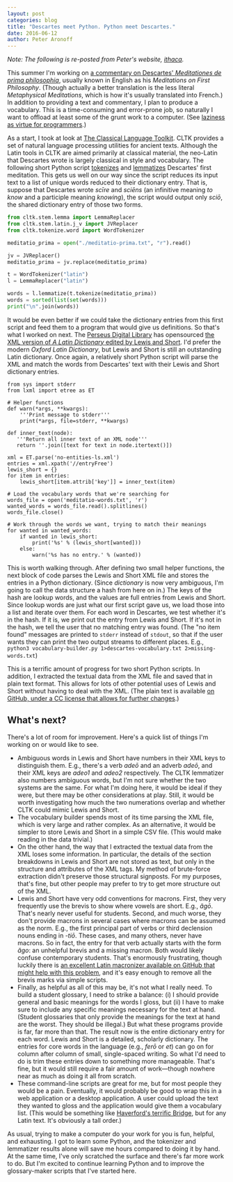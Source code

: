 ```yaml
---
layout: post
categories: blog
title: "Descartes meet Python. Python meet Descartes."
date: 2016-06-12
author: Peter Aronoff
---
```


*Note: The following is re-posted from Peter's website, [ithaca](http://ithaca.arpinum.org/2016/06/08/latin-lexicon.html).*

This summer I'm working on [a commentary on Descartes' *Meditationes de prima philosophia*][mdpp], usually known in English as his *Meditations on First Philosophy*. (Though actually a better translation is the less literal *Metaphysical Meditations*, which is how it's usually translated into French.) In addition to providing a text and commentary, I plan to produce a vocabulary.  This is a time-consuming and error-prone job, so naturally I want to offload at least some of the grunt work to a computer. (See [laziness as virtue for programmers][laziness].)

[mdpp]: https://bitbucket.org/telemachus/descartes-meditations
[laziness]: http://c2.com/cgi/wiki?LazinessImpatienceHubris

As a start, I took at look at [The Classical Language Toolkit][cltk]. CLTK provides a set of natural language processing utilities for ancient texts. Although the Latin tools in CLTK are aimed primarily at classical material, the neo-Latin that Descartes wrote is largely classical in style and vocabulary. The following short Python script [tokenizes][tokenize] and [lemmatizes][lemmatize] Descartes' first meditation. This gets us well on our way since the script reduces its input text to a list of unique words reduced to their dictionary entry. That is, suppose that Descartes wrote *scīre* and *sciēns* (an infinitive meaning *to know* and a participle meaning *knowing*), the script would output only *sciō*, the shared dictionary entry of those two forms.

[cltk]: http://cltk.org/
[tokenize]: https://www.ibm.com/developerworks/community/blogs/nlp/entry/tokenization?lang=en
[lemmatize]: https://en.wikipedia.org/wiki/Lemmatisation

```python
from cltk.stem.lemma import LemmaReplacer
from cltk.stem.latin.j_v import JVReplacer
from cltk.tokenize.word import WordTokenizer

meditatio_prima = open("./meditatio-prima.txt", "r").read()

jv = JVReplacer()
meditatio_prima = jv.replace(meditatio_prima)

t = WordTokenizer("latin")
l = LemmaReplacer("latin")

words = l.lemmatize(t.tokenize(meditatio_prima))
words = sorted(list(set(words)))
print("\n".join(words))
```

It would be even better if we could take the dictionary entries from this first script and feed them to a program that would give us definitions. So that's what I worked on next. The [Perseus Digital Library][perseus] has opensourced [the XML version of *A Latin Dictionary* edited by Lewis and Short][ls]. I'd prefer the modern *Oxford Latin Dictionary*, but Lewis and Short is still an outstanding Latin dictionary. Once again, a relatively short Python script will parse the XML and match the words from Descartes' text with their Lewis and Short dictionary entries.

[perseus]: http://www.perseus.tufts.edu/hopper/
[ls]: https://github.com/PerseusDL/lexica/tree/master/CTS_XML_TEI/perseus/pdllex/lat/ls

    from sys import stderr
    from lxml import etree as ET

    # Helper functions
    def warn(*args, **kwargs):
        '''Print message to stderr'''
        print(*args, file=stderr, **kwargs)

    def inner_text(node):
       '''Return all inner text of an XML node'''
       return ''.join([text for text in node.itertext()])

    xml = ET.parse('no-entities-ls.xml')
    entries = xml.xpath('//entryFree')
    lewis_short = {}
    for item in entries:
        lewis_short[item.attrib['key']] = inner_text(item)

    # Load the vocabulary words that we're searching for
    words_file = open('meditatio-words.txt', 'r')
    wanted_words = words_file.read().splitlines()
    words_file.close()

    # Work through the words we want, trying to match their meanings
    for wanted in wanted_words:
        if wanted in lewis_short:
            print('%s' % (lewis_short[wanted]))
        else:
            warn('%s has no entry.' % (wanted))

This is worth walking through. After defining two small helper functions, the next block of code parses the Lewis and Short XML file and stores the entries in a Python dictionary. (Since *dictionary* is now very ambiguous, I'm going to call the data structure a hash from here on in.) The keys of the hash are lookup words, and the values are full entries from Lewis and Short. Since lookup words are just what our first script gave us, we load those into a list and iterate over them. For each word in Descartes, we test whether it's in the hash. If it is, we print out the entry from Lewis and Short. If it's not in the hash, we tell the user that no matching entry was found. (The "no item found" messages are printed to `stderr` instead of `stdout`, so that if the user wants they can print the two output streams to different places. E.g., `python3 vocabulary-builder.py 1>descartes-vocabulary.txt 2>missing-words.txt`)

This is a terrific amount of progress for two short Python scripts. In addition, I extracted the textual data from the XML file and saved that in plain text format. This allows for lots of other potential uses of Lewis and Short without having to deal with the XML. (The plain text is available [on GitHub, under a CC license that allows for further changes][ls-plaintext].)

[ls-plaintext]: https://github.com/telemachus/plaintext-lewis-short

## What's next?

There's a lot of room for improvement. Here's a quick list of things I'm working on or would like to see.

+ Ambiguous words in Lewis and Short have numbers in their XML keys to distinguish them. E.g., there's a verb *adeō* and an adverb *adeō*, and their XML keys are *adeo1* and *adeo2* respectively. The CLTK lemmatizer also numbers ambiguous words, but I'm not sure whether the two systems are the same. For what I'm doing here, it would be ideal if they were, but there may be other considerations at play. Still, it would be worth investigating how much the two numerations overlap and whether CLTK could mimic Lewis and Short.
+ The vocabulary builder spends most of its time parsing the XML file, which is very large and rather complex. As an alternative, it would be simpler to store Lewis and Short in a simple CSV file. (This would make reading in the data trivial.)
+ On the other hand, the way that I extracted the textual data from the XML loses some information. In particular, the details of the section breakdowns in Lewis and Short are not stored as text, but only in the structure and attributes of the XML tags. My method of brute-force extraction didn't preserve those structural signposts. For my purposes, that's fine, but other people may prefer to try to get more structure out of the XML.
+ Lewis and Short have very odd conventions for macrons. First, they very frequently use the brevis to show where vowels are short. E.g., *ăgō*. That's nearly never useful for students. Second, and much worse, they don't provide macrons in several cases where macrons can be assumed as the norm. E.g., the first principal part of verbs or third declension nouns ending in -*tiō*. These cases, and many others, never have macrons. So in fact, the entry for that verb actually starts with the form *ăgo*: an unhelpful brevis and a missing macron. Both would likely confuse contemporary students. That's enormously frustrating, though luckily there is [an excellent Latin macronizer available on GitHub that might help with this problem][macronizer], and it's easy enough to remove all the brevis marks via simple scripts.
+ Finally, as helpful as all of this may be, it's not what I really need. To build a student glossary, I need to strike a balance: (i) I should provide general and basic meanings for the words I gloss, but (ii) I have to make sure to include any specific meanings necessary for the text at hand. (Student glossaries that only provide the meanings for the text at hand are the worst. They should be illegal.) But what these programs provide is far, far more than that. The result now is the entire dictionary entry for each word. Lewis and Short is a detailed, scholarly dictionary. The entries for core words in the language (e.g., *ferō* or *et*) can go on for column after column of small, single-spaced writing. So what I'd need to do is trim these entries down to something more manageable. That's fine, but it would still require a fair amount of work—though nowhere near as much as doing it all from scratch.
+ These command-line scripts are great for me, but for most people they would be a pain. Eventually, it would probably be good to wrap this in a web application or a desktop application. A user could upload the text they wanted to gloss and the application would give them a vocabulary list. (This would be something like [Haverford's terrific Bridge][bridge], but for any Latin text. It's obviously a tall order.)

[macronizer]: https://github.com/Alatius/latin-macronizer
[bridge]: http://bridge.haverford.edu/

As usual, trying to make a computer do your work for you is fun, helpful, and exhausting. I got to learn some Python, and the tokenizer and lemmatizer results alone will save me hours compared to doing it by hand. At the same time, I've only scratched the surface and there's far more work to do. But I'm excited to continue learning Python and to improve the glossary-maker scripts that I've started here.
